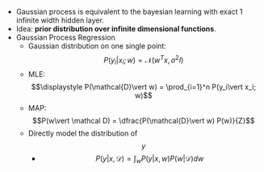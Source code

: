 - Gaussian process is equivalent to the bayesian learning with exact 1 infinite width hidden layer.
- Idea: **prior distribution over infinite dimensional functions**.
- Gaussian Process Regression
	- Gaussian distribution on one single point: $$P(y_i\vert x_i; w)=\mathcal{N}(w^Tx, \sigma^2 I)$$
	- MLE: $$\displaystyle P(\mathcal{D}\vert w) = \prod_{i=1}^n P(y_i\vert x_i; w)$$
	- MAP: $$P(w\vert \mathcal D) = \dfrac{P(\mathcal{D}\vert w) P(w)}{Z}$$
	- Directly model the distribution of $$y$$
		- $$P(y\vert x, \mathcal D) = \int_w P(y\vert x, w) P(w\vert \mathcal D)dw$$